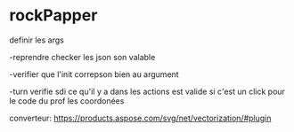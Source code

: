 # rockPapper

definir les args

-reprendre checker les json son valable 

-verifier que l'init correpson bien au argument

-turn verifie sdi ce qu'il y a dans les actions est valide 
    si c'est un click
    pour le code du prof les coordonées

converteur:
https://products.aspose.com/svg/net/vectorization/#plugin